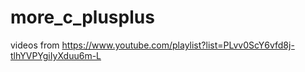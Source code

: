 # more_c_plusplus
videos from https://www.youtube.com/playlist?list=PLvv0ScY6vfd8j-tlhYVPYgiIyXduu6m-L
